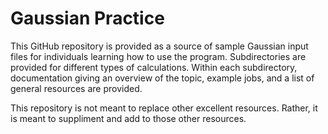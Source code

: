 # Gaussian Practice

This GitHub repository is provided as a source of sample Gaussian input files for individuals learning how to use the program. Subdirectories are provided for different types of calculations. Within each subdirectory, documentation giving an overview of the topic, example jobs, and a list of general resources are provided.

This repository is not meant to replace other excellent resources. Rather, it is meant to suppliment and add to those other resources.

